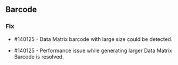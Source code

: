 ## Barcode

### Fix

* \#140125 - Data Matrix barcode with large size could be detected.

* \#140125 - Performance issue while generating larger Data Matrix Barcode is resolved.
